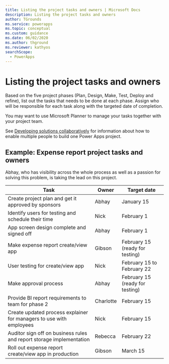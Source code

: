 ```yaml
---
title: Listing the project tasks and owners | Microsoft Docs
description: Listing the project tasks and owners
author: TGrounds
ms.service: powerapps
ms.topic: conceptual
ms.custom: guidance
ms.date: 06/02/2020
ms.author: thground
ms.reviewer: kathyos
searchScope:  
  - PowerApps
---
```


# Listing the project tasks and owners

Based on the five project phases (Plan, Design, Make, Test, Deploy and refine),
list out the tasks that needs to be done at each phase. Assign who will be
responsible for each task along with the targeted date of completion.

You may want to use Microsoft Planner to manage your tasks together with your
project team.

See [Developing solutions collaboratively](making-phase.md) for information about how to enable
multiple people to build one Power Apps project.

## Example: Expense report project tasks and owners

Abhay, who has visibility across the whole process as well as a passion for
solving this problem, is taking the lead on this project.

| **Task**                                                             | **Owner** | **Target date**                 |
|----------------------------------------------------------------------|-----------|---------------------------------|
| Create project plan and get it approved by sponsors                  | Abhay     | January 15                      |
| Identify users for testing and schedule their time                   | Nick      | February 1                      |
| App screen design complete and signed off                            | Abhay     | February 1                      |
| Make expense report create/view app                                  | Gibson    | February 15 (ready for testing) |
| User testing for create/view app                                     | Nick      | February 15 to February 22      |
| Make approval process                                                | Abhay     | February 15 (ready for testing) |
| Provide BI report requirements to team for phase 2                   | Charlotte | February 15                     |
| Create updated process explainer for managers to use with employees  | Nick      | February 15                     |
| Auditor sign off on business rules and report storage implementation | Rebecca   | February 22                     |
| Roll out expense report create/view app in production                | Gibson    | March 15                        |
